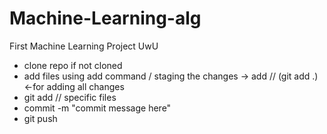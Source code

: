 # Machine-Learning-alg
First Machine Learning Project UwU
* clone repo if not cloned
* add files using add command / staging the changes -> add <filenames> // (git add .) <-for adding all changes
* git add <filename> // specific files
* commit -m "commit message here"
* git push 
